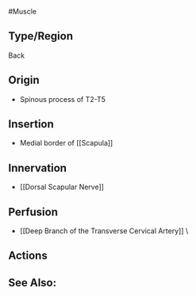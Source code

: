 #Muscle

## Type/Region 
Back 

## Origin
- Spinous process of T2-T5

## Insertion
- Medial border of [[Scapula]]

## Innervation
- [[Dorsal Scapular Nerve]]

## Perfusion
- [[Deep Branch of the Transverse Cervical Artery]]
\
## Actions


## See Also:


